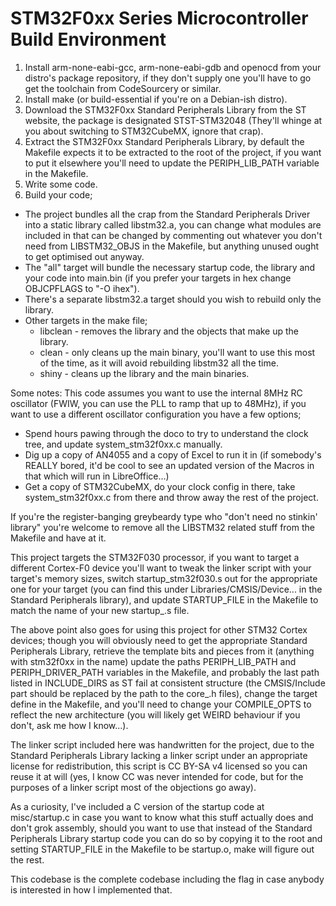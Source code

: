 STM32F0xx Series Microcontroller Build Environment
==================================================

1. Install arm-none-eabi-gcc, arm-none-eabi-gdb and openocd from your distro's 
  package repository, if they don't supply one you'll have to go get the 
  toolchain from CodeSourcery or similar.
2. Install make (or build-essential if you're on a Debian-ish distro).
3. Download the STM32F0xx Standard Peripherals Library from the ST website, the
  package is designated STST-STM32048 (They'll whinge at you about switching to
  STM32CubeMX, ignore that crap).
4. Extract the STM32F0xx Standard Peripherals Library, by default the Makefile
  expects it to be extracted to the root of the project, if you want to put it 
  elsewhere you'll need to update the PERIPH_LIB_PATH variable in the Makefile.
5. Write some code.
6. Build your code;
  - The project bundles all the crap from the Standard Peripherals Driver into a
  static library called libstm32.a, you can change what modules are included in 
  that can be changed by commenting out whatever you don't need from 
  LIBSTM32_OBJS in the Makefile, but anything unused ought to get optimised out
  anyway.
  - The "all" target will bundle the necessary startup code, the library and 
  your code into main.bin (if you prefer your targets in hex change OBJCPFLAGS
  to "-O ihex").
  - There's a separate libstm32.a target should you wish to rebuild only the 
  library.
  - Other targets in the make file;
    - libclean - removes the library and the objects that make up the library.
    - clean - only cleans up the main binary, you'll want to use this most of
    the time, as it will avoid rebuilding libstm32 all the time.
    - shiny - cleans up the library and the main binaries.

Some notes: 
This code assumes you want to use the internal 8MHz RC oscillator (FWIW, you can 
use the PLL to ramp that up to 48MHz), if you want to use a different oscillator 
configuration you have a few options;
  - Spend hours pawing through the doco to try to understand the clock tree, and
   update system_stm32f0xx.c manually.
  - Dig up a copy of AN4055 and a copy of Excel to run it in (if somebody's 
  REALLY bored, it'd be cool to see an updated version of the Macros in that 
  which will run in LibreOffice...)
  - Get a copy of STM32CubeMX, do your clock config in there, take 
  system_stm32f0xx.c from there and throw away the rest of the project.

If you're the register-banging greybeardy type who "don't need no stinkin'
library" you're welcome to remove all the LIBSTM32 related stuff from the
Makefile and have at it.

This project targets the STM32F030 processor, if you want to target a different
Cortex-F0 device you'll want to tweak the linker script with your target's 
memory sizes, switch startup_stm32f030.s out for the appropriate one for your
target (you can find this under Libraries/CMSIS/Device... in the Standard
Peripherals library), and update STARTUP_FILE in the Makefile to match the name
of your new startup_<blah>.s file.

The above point also goes for using this project for other STM32 Cortex devices;
though you will obviously need to get the appropriate Standard Peripherals
Library, retrieve the template bits and pieces from it (anything with stm32f0xx 
in the name) update the paths PERIPH_LIB_PATH and PERIPH_DRIVER_PATH variables 
in the Makefile, and probably the last path listed in INCLUDE_DIRS as ST fail at
consistent structure (the CMSIS/Include part should be replaced by the path to
the core_<whatever>.h files), change the target define in the Makefile, and 
you'll need to change your COMPILE_OPTS to reflect the new architecture (you 
will likely get WEIRD behaviour if you don't, ask me how I know...).

The linker script included here was handwritten for the project, due to the 
Standard Peripherals Library lacking a linker script under an appropriate 
license for redistribution, this script is CC BY-SA v4 licensed so you can 
reuse it at will (yes, I know CC was never intended for code, but for the 
purposes of a linker script most of the objections go away).

As a curiosity, I've included a C version of the startup code at misc/startup.c
in case you want to know what this stuff actually does and don't grok assembly,
should you want to use that instead of the Standard Peripherals Library startup
code you can do so by copying it to the root and setting STARTUP_FILE in the 
Makefile to be startup.o, make will figure out the rest.

This codebase is the complete codebase including the flag in case anybody is 
interested in how I implemented that.